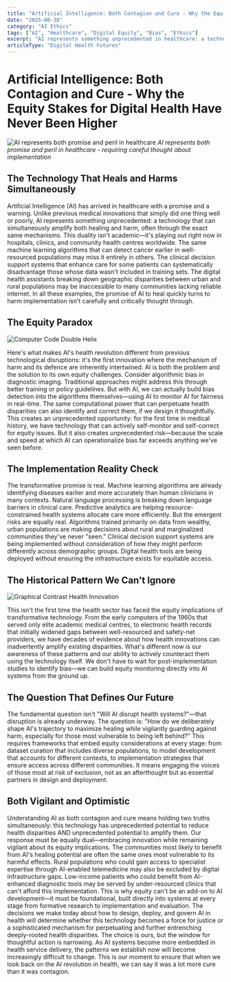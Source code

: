 ```yaml
---
title: "Artificial Intelligence: Both Contagion and Cure - Why the Equity Stakes for Digital Health Have Never Been Higher"
date: "2025-08-30"
category: "AI Ethics"
tags: ["AI", "Healthcare", "Digital Equity", "Bias", "Ethics"]
excerpt: "AI represents something unprecedented in healthcare: a technology that can simultaneously amplify both healing and harm, often through the exact same mechanisms. Understanding this duality is crucial for ensuring equitable implementation."
articleType: "Digital Health Futures"
---
```


# Artificial Intelligence: Both Contagion and Cure - Why the Equity Stakes for Digital Health Have Never Been Higher

![AI represents both promise and peril in healthcare](/images/ai-thinking-person-circuits.png)
*AI represents both promise and peril in healthcare - requiring careful thought about implementation*

## The Technology That Heals and Harms Simultaneously
Artificial Intelligence (AI) has arrived in healthcare with a promise and a warning. Unlike previous medical innovations that simply did one thing well or poorly, AI represents something unprecedented: a technology that can simultaneously amplify both healing and harm, often through the exact same mechanisms.
This duality isn't academic—it's playing out right now in hospitals, clinics, and community health centres worldwide. The same machine learning algorithms that can detect cancer earlier in well-resourced populations may miss it entirely in others. The clinical decision support systems that enhance care for some patients can systematically disadvantage those whose data wasn't included in training sets. The digital health assistants breaking down geographic disparities between urban and rural populations may be inaccessible to many communities lacking reliable internet. In all these examples, the promise of AI to heal quickly turns to harm implementation isn’t carefully and critically thought through.

## The Equity Paradox

![Computer Code Double Helix](/images/computer-code-double-helix.png)

Here's what makes AI's health revolution different from previous technological disruptions: it's the first innovation where the mechanism of harm and its defence are inherently intertwined. AI is both the problem and the solution to its own equity challenges.
Consider algorithmic bias in diagnostic imaging. Traditional approaches might address this through better training or policy guidelines. But with AI, we can actually build bias detection into the algorithms themselves—using AI to monitor AI for fairness in real-time. The same computational power that can perpetuate health disparities can also identify and correct them, if we design it thoughtfully.
This creates an unprecedented opportunity: for the first time in medical history, we have technology that can actively self-monitor and self-correct for equity issues. But it also creates unprecedented risk—because the scale and speed at which AI can operationalize bias far exceeds anything we've seen before.

## The Implementation Reality Check
The transformative promise is real. Machine learning algorithms are already identifying diseases earlier and more accurately than human clinicians in many contexts. Natural language processing is breaking down language barriers in clinical care. Predictive analytics are helping resource-constrained health systems allocate care more efficiently.
But the emergent risks are equally real. Algorithms trained primarily on data from wealthy, urban populations are making decisions about rural and marginalized communities they've never "seen." Clinical decision support systems are being implemented without consideration of how they might perform differently across demographic groups. Digital health tools are being deployed without ensuring the infrastructure exists for equitable access.

## The Historical Pattern We Can't Ignore

![Graphical Contrast Health Innovation](/images/graphical-contrast-health-innovation.png)

This isn't the first time the health sector has faced the equity implications of transformative technology. From the early computers of the 1960s that served only elite academic medical centres, to electronic health records that initially widened gaps between well-resourced and safety-net providers, we have decades of evidence about how health innovations can inadvertently amplify existing disparities.
What's different now is our awareness of these patterns and our ability to actively counteract them using the technology itself. We don't have to wait for post-implementation studies to identify bias—we can build equity monitoring directly into AI systems from the ground up.

## The Question That Defines Our Future
The fundamental question isn't "Will AI disrupt health systems?”—that disruption is already underway. The question is: "How do we deliberately shape AI's trajectory to maximize healing while vigilantly guarding against harm, especially for those most vulnerable to being left behind?"
This requires frameworks that embed equity considerations at every stage: from dataset curation that includes diverse populations, to model development that accounts for different contexts, to implementation strategies that ensure access across different communities. It means engaging the voices of those most at risk of exclusion, not as an afterthought but as essential partners in design and deployment.

## Both Vigilant and Optimistic
Understanding AI as both contagion and cure means holding two truths simultaneously: this technology has unprecedented potential to reduce health disparities AND unprecedented potential to amplify them. Our response must be equally dual—embracing innovation while remaining vigilant about its equity implications.
The communities most likely to benefit from AI's healing potential are often the same ones most vulnerable to its harmful effects. Rural populations who could gain access to specialist expertise through AI-enabled telemedicine may also be excluded by digital infrastructure gaps. Low-income patients who could benefit from AI-enhanced diagnostic tools may be served by under-resourced clinics that can't afford this implementation.
This is why equity can't be an add-on to AI development—it must be foundational, built directly into systems at every stage from formative research to implementation and evaluation. The decisions we make today about how to design, deploy, and govern AI in health will determine whether this technology becomes a force for justice or a sophisticated mechanism for perpetuating and further entrenching deeply-rooted health disparities.
The choice is ours, but the window for thoughtful action is narrowing. As AI systems become more embedded in health service delivery, the patterns we establish now will become increasingly difficult to change. This is our moment to ensure that when we look back on the AI revolution in health, we can say it was a lot more cure than it was contagion.
